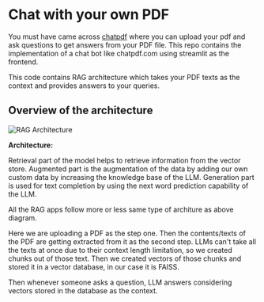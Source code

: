 # Chat with your own PDF

You must have came across [chatpdf](www.chatpdf.com) where you can upload your pdf and ask questions to get answers from your PDF file. This repo contains the implementation of a chat bot like chatpdf.com using streamlit as the frontend.

This code contains RAG architecture which takes your PDF texts as the context and provides answers to your queries.

## **Overview of the architecture**

![RAG Architecture](https://github.com/user-attachments/assets/2ef6b915-27d4-4fc0-9d62-6cdce6afd053)

**Architecture:**

Retrieval part of the model helps to retrieve information from the vector store.
Augmented part is the augmentation of the data by adding our own custom data by increasing the knowledge base of the LLM.
Generation part is used for text completion by using the next word prediction capability of the LLM.

All the RAG apps follow more or less same type of architure as above diagram.

Here we are uploading a PDF as the step one.
Then the contents/texts of the PDF are getting extracted from it as the second step.
LLMs can't take all the texts at once due to their context length limitation, so we created chunks out of those text.
Then we created vectors of those chunks and stored it in a vector database, in our case it is FAISS.

Then whenever someone asks a question, LLM answers considering vectors stored in the database as the context.
    
